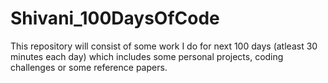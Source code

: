 # Shivani_100DaysOfCode

This repository will consist of some work I do for next 100 days (atleast 30 minutes each day) which includes some personal projects, coding challenges or some reference papers.
